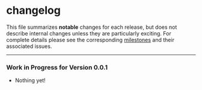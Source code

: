 # changelog

This file summarizes **notable** changes for each release, but does not describe internal changes unless they are particularly exciting. For complete details please see the corresponding [milestones](https://github.com/tpolecat/doobie-qb/milestones?state=closed) and their associated issues.

----

### <a name="0.0.1"></a>Work in Progress for Version 0.0.1

- Nothing yet!
